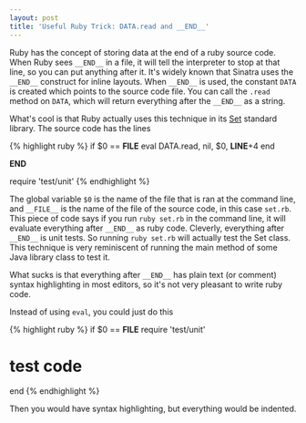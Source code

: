 ```yaml
---
layout: post
title: 'Useful Ruby Trick: DATA.read and __END__'
---
```

Ruby has the concept of storing data at the end of a ruby source code. When Ruby sees `__END__` in a file, it will tell the interpreter to stop at that line, so you can put anything after it. It's widely known that Sinatra uses the `__END__` construct for inline layouts. When `__END__` is used, the constant `DATA` is created which points to the source code file. You can call the `.read` method on `DATA`, which will return everything after the `__END__` as a string.

What's cool is that Ruby actually uses this technique in its [Set](https://github.com/ruby/ruby/blob/trunk/lib/set.rb) standard library. The source code has the lines

{% highlight ruby %}
if $0 == __FILE__
  eval DATA.read, nil, $0, __LINE__+4
end

__END__

require 'test/unit'
{% endhighlight %}

The global variable `$0` is the name of the file that is ran at the command line, and `__FILE__` is the name of the file of the source code, in this case `set.rb`. This piece of code says if you run `ruby set.rb` in the command line, it will evaluate everything after `__END__` as ruby code. Cleverly, everything after `__END__` is unit tests. So running `ruby set.rb` will actually test the Set class. This technique is very reminiscent of running the main method of some Java library class to test it.

What sucks is that everything after `__END__` has plain text (or comment) syntax highlighting in most editors, so it's not very pleasant to write ruby code.

Instead of using `eval`, you could just do this

{% highlight ruby %}
if $0 == __FILE__
  require 'test/unit'

  # test code
end
{% endhighlight %}

Then you would have syntax highlighting, but everything would be indented.